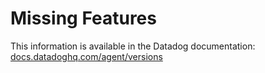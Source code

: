 # Missing Features

This information is available in the Datadog documentation:<br>
[docs.datadoghq.com/agent/versions][1]

[1]: https://docs.datadoghq.com/agent/versions/#features
